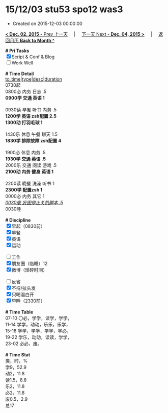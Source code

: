 # 15/12/03 stu53 spo12 was3

- Created on 2015-12-03 00:00:00

[**< Dec. 02, 2015** - Prev 上一天](/lifelogs/2015/12/d02.md) &nbsp; &nbsp; | &nbsp; &nbsp; [下一天 Next - **Dec. 04, 2015 >**](/lifelogs/2015/12/d04.md) &nbsp; &nbsp; |  &nbsp; &nbsp; [返回月历 **Back to Month ^**](/lifelogs/2015/12/index.md)
<br/><div><b># Pri Tasks</b></div><div><input checked="true" type="checkbox"/>Script &amp; Conf &amp; Blog</div><div><input type="checkbox"/>Work Well</div><div><br/></div><div><b># Time Detail</b></div><div><u>to_time|type|desc|duration</u></div><div>0730起</div><div>0800必 内务 日志 .5</div><div><b>0900学 交通 英语 1</b></div><div><br/></div><div>0930读 早餐 听书 内务 .5</div><div><b>1200学 英语 zsh配置 2.5</b></div><div><b>1300动 打羽毛球 1</b></div><div><br/></div><div>1430乐 休息 午餐 聊天 1.5</div><div><b>1830学 排除故障 zsh配置 4</b></div><div><br/></div><div>1900必 休息 内务 .5</div><div><b>1930学 交通 英语 .5</b></div><div>2000乐 交通 阅读 游戏 .5</div><div><b>2100动 内务 健身 英语 1</b></div><div><br/></div><div>2200读 晚餐 洗澡 听书 1</div><div><b>2300学 配置zsh 1</b></div><div>0000必 内务 其它 1</div><div><u><i>0030废 妄图停止关机脚本 .5</i></u></div><div>0030睡</div><div><br/></div><div><b># Discipline</b></div><div><input checked="true" type="checkbox"/>早起（0830前）</div><div><input checked="true" type="checkbox"/>早餐</div><div><input checked="true" type="checkbox"/>英语</div><div><input checked="true" type="checkbox"/>运动</div><div><br/></div><div><input type="checkbox"/>工作</div><div><input checked="true" type="checkbox"/>朋友圈（临睡）12</div><div><input checked="true" type="checkbox"/>微博（琐碎时间）</div><div><br/></div><div><input type="checkbox"/>反省</div><div><input checked="true" type="checkbox"/>不捋/拉头发</div><div><input checked="true" type="checkbox"/>只喝温白开</div><div><input checked="true" type="checkbox"/>早睡（2330前）</div><div><br/></div><div><b># Time Table</b></div><div>07-10 〇必，学学，读学，学学，</div><div>11-14 学学，动动，乐乐，乐学，</div><div>15-18 学学，学学，学学，学必，</div><div>19-22 学乐，动动，读读，学学，</div><div>23-02 必必，废。</div><div><br/></div><div><b># Time Stat</b></div><div>类，时，%</div><div>学9，52.9</div><div>动2，11.8</div><div>读1.5，8.8</div><div>乐2，11.8</div><div>必2，11.8</div><div>废0.5，2.9</div><div>总17</div>
